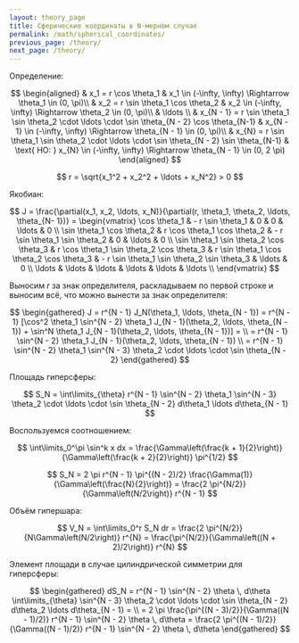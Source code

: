 ```yaml
---
layout: theory_page
title: Сферические координаты в N-мерном случае
permalink: /math/spherical_coordinates/
previous_page: /theory/
next_page: /theory/
---
```


Определение:

$$
	\begin{aligned}
	& x_1 = r \cos \theta_1 
	& x_1 \in (-\infty, \infty) \Rightarrow \theta_1 \in (0, \pi)\\
	& x_2 = r \sin \theta_1 \cos \theta_2 
	& x_2 \in (-\infty, \infty) \Rightarrow \theta_2 \in (0, \pi)\\
	& \ldots \\
	& x_{N - 1} = r \sin \theta_1 \sin \theta_2 \cdot \ldots \cdot \sin \theta_{N - 2} \cos \theta_{N-1} 
	& x_{N - 1} \in (-\infty, \infty) \Rightarrow \theta_{N - 1} \in (0, \pi)\\
	& x_{N} = r \sin \theta_1 \sin \theta_2 \cdot \ldots \cdot \sin \theta_{N - 2} \sin \theta_{N-1} 
	& \text{ НО: } x_{N} \in (-\infty, \infty) \Rightarrow \theta_{N - 1} \in (0, 2 \pi)
	\end{aligned}
$$

$$
	r = \sqrt{x_1^2 + x_2^2 + \ldots + x_N^2} > 0
$$

Якобиан:

$$
	J = 
	\frac{\partial(x_1, x_2, \ldots, x_N)}{\partial(r, \theta_1, \theta_2, \ldots, \theta_{N- 1})} =
	\begin{vmatrix}
	\cos \theta_1 & 
	- r \sin \theta_1 & 
	0 & 
	0 & 
	\ldots & 
	0 \\
	\sin \theta_1 \cos \theta_2 &
	r \cos \theta_1 \cos \theta_2 &
	- r \sin \theta_1 \sin \theta_2 &
	0 &
	\ldots &
	0 \\
	\sin \theta_1 \sin \theta_2 \cos \theta_3 &
	r \cos \theta_1 \sin \theta_2 \cos \theta_3 &
	r \sin \theta_1 \cos \theta_2 \cos \theta_3 &
	- r \sin \theta_1 \sin \theta_2 \sin \theta_3 &
	\ldots &
	0 \\
	\ldots &
	\ldots &
	\ldots &
	\ldots &
	\ldots &
	\ldots \\
	\end{vmatrix}
$$

Выносим $r$ за знак определителя, раскладываем по первой строке и выносим всё, что можно вынести за знак определителя:

$$
	\begin{gathered}
	J = r^{N - 1} J_N(\theta_1, \ldots, \theta_{N - 1}) = 
	r^{N - 1} [\cos^2 \theta_1 \sin^{N - 2} \theta_1 J_{N - 1}(\theta_2, \ldots, \theta_{N - 1}) + \sin^N \theta_1 J_{N - 1}(\theta_2, \ldots, \theta_{N - 1})]  =  
	\\ =
	r^{N - 1} \sin^{N - 2} \theta_1 J_{N - 1}(\theta_2, \ldots, \theta_{N - 1})
	\\ =
	r^{N - 1} \sin^{N - 2} \theta_1 \sin^{N - 3} \theta_2 \cdot \ldots \cdot \sin \theta_{N - 2}
	\end{gathered}
$$

Площадь гиперсферы:

$$
	S_N = \int\limits_{\theta} r^{N - 1} \sin^{N - 2} \theta_1 \sin^{N - 3} \theta_2 \cdot \ldots \cdot \sin \theta_{N - 2} d\theta_1 \ldots d\theta_{N - 1}
$$

Воспользуемся соотношением:

$$
	\int\limits_0^\pi \sin^k x dx = \frac{\Gamma\left(\frac{k + 1}{2}\right)}{\Gamma\left(\frac{k + 2}{2}\right)} \pi^{1/2}
$$

$$
	S_N = 2 \pi r^{N - 1} \pi^{(N - 2)/2} \frac{\Gamma(1)}{\Gamma\left(\frac{N}{2}\right)} =
	\frac{2 \pi^{N/2}}{\Gamma\left(N/2\right)} r^{N - 1}
$$

Объём гипершара:

$$
	V_N = \int\limits_0^r S_N dr = \frac{2 \pi^{N/2}}{N\Gamma\left(N/2\right)} r^{N} =
	\frac{\pi^{N/2}}{\Gamma\left((N + 2)/2\right)} r^{N}
$$

Элемент площади в случае цилиндрической симметрии для гиперсферы:

$$
	\begin{gathered}
	dS_N = r^{N - 1} \sin^{N - 2} \theta \, d\theta \int\limits_{\theta} \sin^{N - 3} \theta_2 \cdot \ldots \cdot \sin \theta_{N - 2} d\theta_2 \ldots d\theta_{N - 1} 
	= \\ = 
	2 \pi \frac{\pi^{(N - 3)/2}}{\Gamma((N - 1)/2)} r^{N - 1} \sin^{N - 2} \theta \, d\theta =
	\frac{2 \pi^{(N - 1)/2}}{\Gamma((N - 1)/2)} r^{N - 1} \sin^{N - 2} \theta \, d\theta
	\end{gathered}
$$